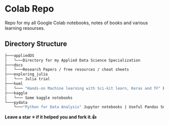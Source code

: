 # Colab Repo
Repo for my all Google Colab notebooks, notes of books and various learning resourses.

## Directory Structure
```bash
├───appliedDS
│   └───Directory for my Applied Data Science Specialization
├───docs
│   └───Research Papers / free resources / cheat sheets
├───exploring_julia
│   └─── Julia trial
├───homl
│   └─── "Hands-on Machine learning with Sci-kit learn, Keras and TF" book jupter notebooks and notes
├───kaggle
│   └─── Some kaggle notebooks
└───pydata
    └───"Python for Data Analysis" Jupyter notebooks | Useful Pandas Snippets
```
**Leave a star ⭐ if it helped you and fork it.👍**
